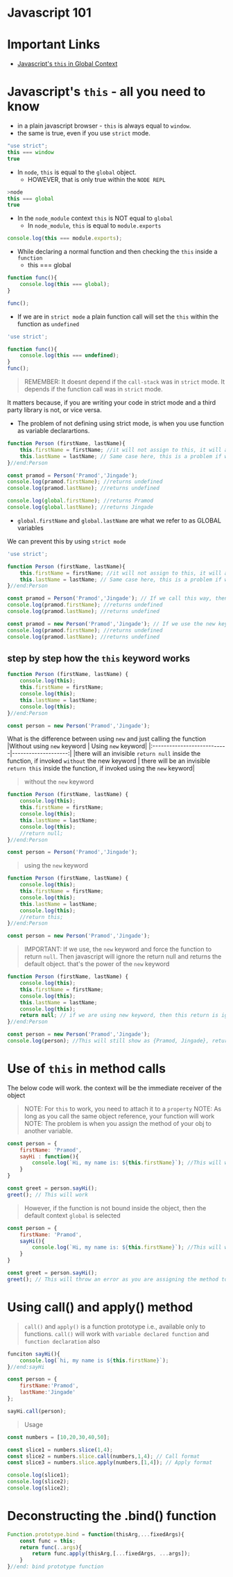 # Javascript 101

# Important Links
- [Javascript's `this` in Global Context](https://egghead.io/lessons/javascript-this-in-the-global-context)


# Javascript's `this` - all you need to know

- in a plain javascript browser - `this` is always equal to `window`.
- the same is true, even if you use `strict` mode.
```js
"use strict";
this === window
true
```
- In `node`, `this` is equal to the `global` object.
    -  HOWEVER, that is only true within the `NODE REPL`
```js
>node 
this === global
true
```
- In the `node_module` context `this` is NOT equal to `global`
    - In `node_module`, `this` is equal to `module.exports`

```js
console.log(this === module.exports);
```
- While declaring a normal function and then checking the `this` inside a `function`
    - this === global
```js
function func(){
    console.log(this === global);
}

func();
```
- If we are in `strict mode` a plain function call will set the `this` within the function as `undefined`

```js
'use strict';

function func(){
    console.log(this === undefined);
}
func();
```

> REMEMBER: It doesnt depend if the `call-stack` was in `strict` mode. It depends if the function call was in `strict` mode.

It matters because, if you are writing your code in strict mode and a third party library is not, or vice versa.

- The problem of not defining using strict mode, is when you use function as variable declarartions.

```js
function Person (firstName, lastName){
    this.firstName = firstName; //it will not assign to this, it will assign to the global object
    this.lastName = lastName; // Same case here, this is a problem if we are using strict mode.
}//end:Person 

const pramod = Person('Pramod','Jingade');
console.log(pramod.firstName); //returns undefined
console.log(pramod.lastName); //returns undefined

console.log(global.firstName); //returns Pramod
console.log(global.lastName); //returns Jingade
```
- `global.firstName` and `global.lastName` are what we refer to as GLOBAL variables

We can prevent this by using `strict mode`

```js
'use strict';

function Person (firstName, lastName){
    this.firstName = firstName; //it will not assign to this, it will assign to the global object
    this.lastName = lastName; // Same case here, this is a problem if we are using strict mode.
}//end:Person 

const pramod = Person('Pramod','Jingade'); // If we call this way, then it will return undefined
console.log(pramod.firstName); //returns undefined
console.log(pramod.lastName); //returns undefined

const pramod = new Person('Pramod','Jingade'); // If we use the new keyword, then it will work
console.log(pramod.firstName); //returns undefined
console.log(pramod.lastName); //returns undefined

```

## step by step how the `this` keyword works

```js
function Person (firstName, lastName) {
    console.log(this);
    this.firstName = firstName;
    console.log(this);
    this.lastName = lastName;
    console.log(this);
}//end:Person

const person = new Person('Pramod','Jingade');
```

What is the difference between using `new` and just calling the function
|Without using `new` keyword | Using `new` keyword|
|:---------------------------|--------------------:|
|there will an invisible `return null` inside the function, if invoked `without` the new keyword | there will be an invisible `return this` inside the function, if invoked using the `new` keyword|

> without the `new` keyword

```js
function Person (firstName, lastName) {
    console.log(this);
    this.firstName = firstName;
    console.log(this);
    this.lastName = lastName;
    console.log(this);
    //return null;
}//end:Person

const person = Person('Pramod','Jingade');
```
> using the `new` keyword
```js
function Person (firstName, lastName) {
    console.log(this);
    this.firstName = firstName;
    console.log(this);
    this.lastName = lastName;
    console.log(this);
    //return this;
}//end:Person

const person = new Person('Pramod','Jingade');
```

>IMPORTANT: If we use, the `new` keyword and force the function to return `null`. Then javascript will ignore the return null and returns the default object. that's the power of the `new` keyword

```js
function Person (firstName, lastName) {
    console.log(this);
    this.firstName = firstName;
    console.log(this);
    this.lastName = lastName;
    console.log(this);
    return null; // if we are using new keyword, then this return is ignored.
}//end:Person

const person = new Person('Pramod','Jingade');
console.log(person); //This will still show as {Pramod, Jingade}, return null is ignored.
```

# Use of `this` in method calls

The below code will work. the context will be the immediate receiver of the object
> NOTE: For `this` to work, you need to  attach it to a `property`
> NOTE: As long as you call the same object reference, your function will work
> NOTE: The problem is when you assign the method of your obj to another variable.

```js
const person = {
    firstName: 'Pramod',
    sayHi : function(){
        console.log(`Hi, my name is: ${this.firstName}`); //This will work since you have bound it to the obj's ppty
    }
}

const greet = person.sayHi();
greet(); // This will work
```

> However, if the function is not bound inside the object, then the default context `global` is selected

```js
const person = {
    firstName: 'Pramod',
    sayHi(){
        console.log(`Hi, my name is: ${this.firstName}`); //This will work since you have bound it to the obj's ppty
    }
}

const greet = person.sayHi();
greet(); // This will throw an error as you are assigning the method to another variable.
```

# Using call() and apply() method

> `call()` and `apply()` is a function prototype i.e., available only to functions.
> `call()` will work with `variable declared function` and `function declaration` also

```js
funciton sayHi(){
    console.log(`hi, my name is ${this.firstName}`);
}//end:sayHi

const person = {
    firstName:'Pramod',
    lastName:'Jingade'
};

sayHi.call(person);
```

> Usage

```js
const numbers = [10,20,30,40,50];

const slice1 = numbers.slice(1,4);
const slice2 = numbers.slice.call(numbers,1,4); // Call format
const slice3 = numbers.slice.apply(numbers,[1,4]); // Apply format

console.log(slice1);
console.log(slice2);
console.log(slice2);
```

# Deconstructing the .bind() function

```js
Function.prototype.bind = function(thisArg,...fixedArgs){
    const func = this;
    return func(..args){
        return func.apply(thisArg,[...fixedArgs, ...args]);
    }
}//end: bind prototype function
```

